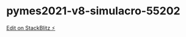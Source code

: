 # pymes2021-v8-simulacro-55202

[Edit on StackBlitz ⚡️](https://stackblitz.com/edit/pymes2021-v8-simulacro-55202)